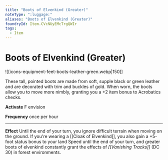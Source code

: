 ```yaml
---
title: "Boots of Elvenkind (Greater)"
noteType: ":luggage:"
aliases: "Boots of Elvenkind (Greater)"
foundryId: Item.CVcNUyEMcTrgQWIr
tags:
  - Item
---
```


# Boots of Elvenkind (Greater)
![[icons-equipment-feet-boots-leather-green.webp|150]]

These tall, pointed boots are made from soft, supple black or green leather and are decorated with trim and buckles of gold. When worn, the boots allow you to move more nimbly, granting you a +2 item bonus to Acrobatics checks.

**Activate** F envision

**Frequency** once per hour

* * *

**Effect** Until the end of your turn, you ignore difficult terrain when moving on the ground. If you're wearing a [[Cloak of Elvenkind]], you also gain a +5-foot status bonus to your land Speed until the end of your turn, and greater boots of elvenkind constantly grant the effects of _[[Vanishing Tracks]]_ (DC 30) in forest environments.


